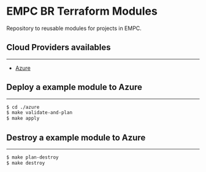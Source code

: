 # EMPC BR Terraform Modules
Repository to reusable modules for projects in EMPC. 

## Cloud Providers availables
---
- [Azure](./azure/)

## Deploy a example module to Azure
---
```bash
$ cd ./azure
$ make validate-and-plan
$ make apply
```

## Destroy a example module to Azure
---
```bash
$ make plan-destroy
$ make destroy
```